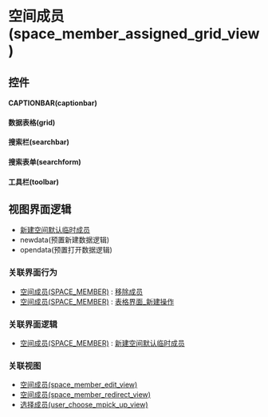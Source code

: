 # 空间成员(space_member_assigned_grid_view)  <!-- {docsify-ignore-all} -->



## 控件
#### CAPTIONBAR(captionbar)
#### 数据表格(grid)
#### 搜索栏(searchbar)
#### 搜索表单(searchform)
#### 工具栏(toolbar)

## 视图界面逻辑
  * [新建空间默认临时成员](module/Wiki/space_member/uilogic/create_default_temp_members)
  * newdata(预置新建数据逻辑)
  * opendata(预置打开数据逻辑)


### 关联界面行为
  * [空间成员(SPACE_MEMBER)](module/Wiki/space_member) : [移除成员](module/Wiki/space_member#界面行为)
  * [空间成员(SPACE_MEMBER)](module/Wiki/space_member) : [表格界面_新建操作](module/Wiki/space_member#界面行为)

### 关联界面逻辑
  * [空间成员(SPACE_MEMBER)](module/Wiki/space_member) : [新建空间默认临时成员](module/Wiki/space_member/uilogic/create_default_temp_members)

### 关联视图
  * [空间成员(space_member_edit_view)](app/view/space_member_edit_view)
  * [空间成员(space_member_redirect_view)](app/view/space_member_redirect_view)
  * [选择成员(user_choose_mpick_up_view)](app/view/user_choose_mpick_up_view)

<script>
 const { createApp } = Vue
  createApp({
    data() {
      return {

      }
    }
  }).use(ElementPlus).mount('#app')
</script>